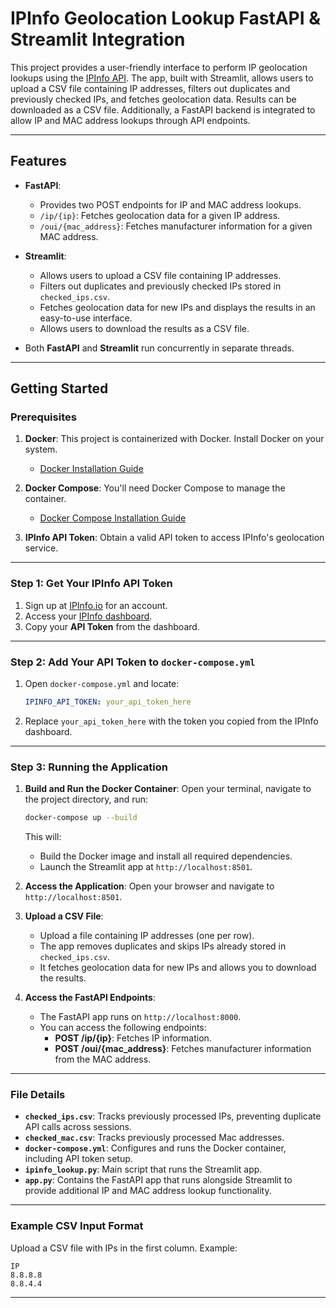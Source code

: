 # IPInfo Geolocation Lookup FastAPI & Streamlit Integration

This project provides a user-friendly interface to perform IP geolocation lookups using the [IPInfo API](https://ipinfo.io). The app, built with Streamlit, allows users to upload a CSV file containing IP addresses, filters out duplicates and previously checked IPs, and fetches geolocation data. Results can be downloaded as a CSV file. Additionally, a FastAPI backend is integrated to allow IP and MAC address lookups through API endpoints.

---

## Features

- **FastAPI**:
  - Provides two POST endpoints for IP and MAC address lookups.
  - `/ip/{ip}`: Fetches geolocation data for a given IP address.
  - `/oui/{mac_address}`: Fetches manufacturer information for a given MAC address.

- **Streamlit**:
  - Allows users to upload a CSV file containing IP addresses.
  - Filters out duplicates and previously checked IPs stored in `checked_ips.csv`.
  - Fetches geolocation data for new IPs and displays the results in an easy-to-use interface.
  - Allows users to download the results as a CSV file.

- Both **FastAPI** and **Streamlit** run concurrently in separate threads.

---

## Getting Started

### Prerequisites

1. **Docker**: This project is containerized with Docker. Install Docker on your system.
   - [Docker Installation Guide](https://docs.docker.com/get-docker/)

2. **Docker Compose**: You'll need Docker Compose to manage the container.
   - [Docker Compose Installation Guide](https://docs.docker.com/compose/install/)

3. **IPInfo API Token**: Obtain a valid API token to access IPInfo's geolocation service.

---

### Step 1: Get Your IPInfo API Token

1. Sign up at [IPInfo.io](https://ipinfo.io/signup) for an account.
2. Access your [IPInfo dashboard](https://ipinfo.io/account).
3. Copy your **API Token** from the dashboard.

---

### Step 2: Add Your API Token to `docker-compose.yml`

1. Open `docker-compose.yml` and locate:
   ```yaml
   IPINFO_API_TOKEN: your_api_token_here
   ```
2. Replace `your_api_token_here` with the token you copied from the IPInfo dashboard.

---

### Step 3: Running the Application

1. **Build and Run the Docker Container**:
   Open your terminal, navigate to the project directory, and run:
   ```bash
   docker-compose up --build
   ```
   This will:
   - Build the Docker image and install all required dependencies.
   - Launch the Streamlit app at `http://localhost:8501`.

2. **Access the Application**:
   Open your browser and navigate to `http://localhost:8501`.

3. **Upload a CSV File**:
   - Upload a file containing IP addresses (one per row).
   - The app removes duplicates and skips IPs already stored in `checked_ips.csv`.
   - It fetches geolocation data for new IPs and allows you to download the results.

4. **Access the FastAPI Endpoints**:
   - The FastAPI app runs on `http://localhost:8000`.
   - You can access the following endpoints:
     - **POST /ip/{ip}**: Fetches IP information.
     - **POST /oui/{mac_address}**: Fetches manufacturer information from the MAC address.

---

### File Details

- **`checked_ips.csv`**: Tracks previously processed IPs, preventing duplicate API calls across sessions.
- **`checked_mac.csv`**: Tracks previously processed Mac addresses.
- **`docker-compose.yml`**: Configures and runs the Docker container, including API token setup.
- **`ipinfo_lookup.py`**: Main script that runs the Streamlit app.
- **`app.py`**: Contains the FastAPI app that runs alongside Streamlit to provide additional IP and MAC address lookup functionality.

---

### Example CSV Input Format

Upload a CSV file with IPs in the first column. Example:

```
IP
8.8.8.8
8.8.4.4
```

---
